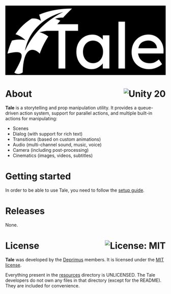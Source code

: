 <p align="center">
  <img src="public/logo.png" alt="Tale">
</p>

# About <a href="https://unity.com"><img align="right" src="https://img.shields.io/badge/Unity-2020.3.2f1-000000?logo=Unity" alt="Unity 20" /></a>

**Tale** is a storytelling and prop manipulation utility. It provides a queue-driven action system, support for parallel actions, and multiple built-in actions for manipulating:

- Scenes
- Dialog (with support for rich text)
- Transitions (based on custom animations)
- Audio (multi-channel sound, music, voice)
- Camera (including post-processing)
- Cinematics (images, videos, subtitles)

# Getting started

In order to be able to use Tale, you need to follow the [setup guide](https://github.com/deprimus/Tale/blob/master/SETUP.md).

# Releases

None.

# License <a href="https://github.com/deprimus/Tale/blob/master/LICENSE"><img align="right" src="https://img.shields.io/badge/License-MIT-blue.svg" alt="License: MIT" /></a>

**Tale** was developed by the [Deprimus](https://wiki.deprimus.men) members. It is licensed under the [MIT license](https://github.com/deprimus/Tale/blob/master/LICENSE).

Everything present in the [resources](https://github.com/deprimus/Tale/tree/master/resources) directory is UNLICENSED. The Tale developers do not own any files in that directory (except for the README). They are included
for convenience.